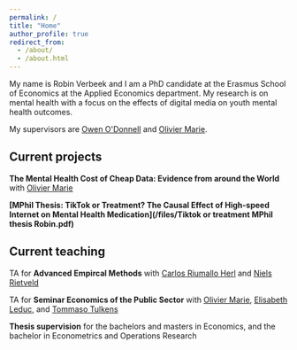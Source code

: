 ```yaml
---
permalink: /
title: "Home"
author_profile: true
redirect_from: 
  - /about/
  - /about.html
---
```

My name is Robin Verbeek and I am a PhD candidate at the Erasmus School of Economics at the Applied Economics department. My research is on mental health with a focus on the effects of digital media on youth mental health outcomes. 

My supervisors are [Owen O'Donnell](https://www.eur.nl/en/ese/people/owen-odonnell) and [Olivier Marie](https://sites.google.com/site/oliviermarie/). 

## Current projects
**The Mental Health Cost of Cheap Data: Evidence from around the World** with [Olivier Marie](https://sites.google.com/site/oliviermarie/)

**[MPhil Thesis: TikTok or Treatment? The Causal Effect of High-speed Internet on Mental Health Medication](/files/Tiktok or treatment MPhil thesis Robin.pdf)**

## Current teaching
TA for **Advanced Empircal Methods** with [Carlos Riumallo Herl](https://www.eur.nl/en/people/carlos-riumallo-herl) and [Niels Rietveld](https://www.eur.nl/en/people/niels-rietveld)  

TA for **Seminar Economics of the Public Sector** with [Olivier Marie](https://sites.google.com/site/oliviermarie/), [Elisabeth Leduc](https://sites.google.com/view/elisabethleduc/about-me), and [Tommaso Tulkens](https://www.linkedin.com/in/tommaso-tulkens-economics/)

**Thesis supervision** for the bachelors and masters in Economics, and the bachelor in Econometrics and Operations Research

